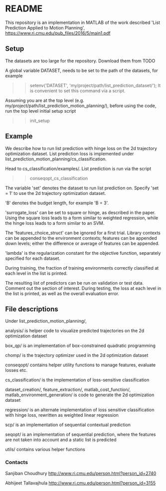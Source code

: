 # README #

This repository is an implementation in MATLAB of the work described 'List
Prediction Applied to Motion Planning',
https://www.ri.cmu.edu/pub_files/2016/5/main1.pdf

## Setup ##

The datasets are too large for the repository. Download them from
TODO

A global variable DATASET, needs to be set to the path of the datasets, for example
>> setenv('DATASET', 'my/project/path/list_prediction_dataset/');
It is convenient to set this command via a script.

Assuming you are at the top level
(e.g. my/project/path/list_prediction_motion_planning/), before using the code,
run the top level initial setup script 
>> init_setup

## Example ##

We describe how to run list prediction with hinge loss on the 2d trajectory
optimization dataset. List prediction loss is implemented under
list_prediction_motion_planning/cs_classification.

Head to cs_classification/examples/. List prediction is run via the script 
>> conseqopt_cs_classification

The variable 'set' denotes the dataset to run list prediction on. Specify 'set =
1' to use the 2d trajectory optimization dataset. 

'B' denotes the budget length, for example 'B = 3'.

'surrogate_loss' can be set to square or hinge, as described in the paper. Using
the square loss leads to a form similar to weighted regression, while the hinge
loss leads to a form similar to an SVM.

The 'features_choice_struct' can be ignored for a first trial. Library contexts
can be appended to the environment contexts; features can be appended down
levels; either the difference or average of features can be appended. 

'lambda' is the regularization constant for the objective function, separately
specified for each dataset.

During training, the fraction of training environments correctly classified at
each level in the list is printed.

The resulting list of predictors can be run on validation or test data. Comment
out the section of interest. During testing, the loss at each level in the list
is printed, as well as the overall evaluation error.

## File descriptions ##


Under list_prediction_motion_planning/,

analysis/ is helper code to visualize predicted trajectories on the 2d
optimization dataset

box_qp/ is an implementation of box-constrained quadratic programming

chomp/ is the trajectory optimizer used in the 2d optimization dataset

conseqopt/ contains helper utility functions to manage features, evaluate losses
etc.

cs_classification/ is the implementation of loss-sensitive classification

dataset_creation/, feature_extraction/, matlab_cost_function/,
matlab_environment_generation/ is code to generate the 2d optimization dataset

regression/ is an alternate implementation of loss sensitive classification with
hinge loss, rewritten as weighted linear regression

scp/ is an implementation of sequential contextual prediction

seqopt/ is an implementation of sequential prediction, where the features are
not taken into account and a static list is predicted

utils/ contains various helper functions

### Contacts ###

Sanjiban Choudhury
http://www.ri.cmu.edu/person.html?person_id=2740

Abhijeet Tallavajhula
http://www.ri.cmu.edu/person.html?person_id=3155
